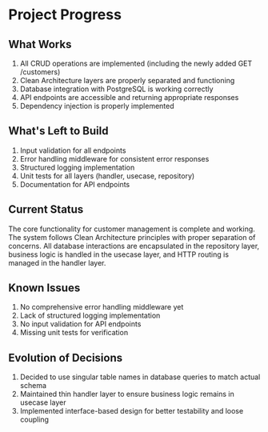 # Project Progress

## What Works
1. All CRUD operations are implemented (including the newly added GET /customers)
2. Clean Architecture layers are properly separated and functioning
3. Database integration with PostgreSQL is working correctly
4. API endpoints are accessible and returning appropriate responses
5. Dependency injection is properly implemented

## What's Left to Build
1. Input validation for all endpoints
2. Error handling middleware for consistent error responses
3. Structured logging implementation
4. Unit tests for all layers (handler, usecase, repository)
5. Documentation for API endpoints

## Current Status
The core functionality for customer management is complete and working. The system follows Clean Architecture principles with proper separation of concerns. All database interactions are encapsulated in the repository layer, business logic is handled in the usecase layer, and HTTP routing is managed in the handler layer.

## Known Issues
1. No comprehensive error handling middleware yet
2. Lack of structured logging implementation
3. No input validation for API endpoints
4. Missing unit tests for verification

## Evolution of Decisions
1. Decided to use singular table names in database queries to match actual schema
2. Maintained thin handler layer to ensure business logic remains in usecase layer
3. Implemented interface-based design for better testability and loose coupling
